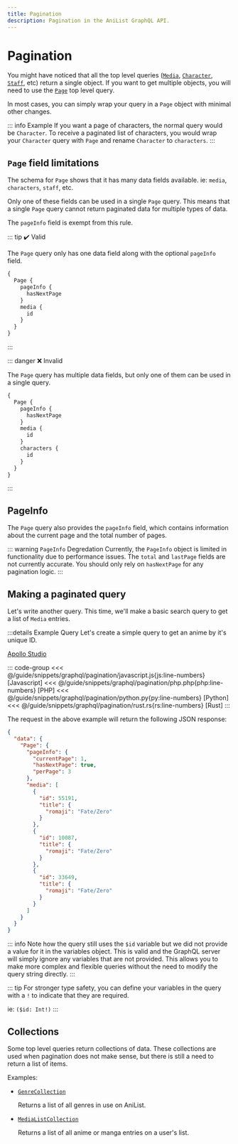```yaml
---
title: Pagination
description: Pagination in the AniList GraphQL API.
---
```


# Pagination

You might have noticed that all the top level queries ([`Media`](https://studio.apollographql.com/sandbox/schema/reference/objects/Query?query=Media), [`Character`](https://studio.apollographql.com/sandbox/schema/reference/objects/Query?query=Character), [`Staff`](https://studio.apollographql.com/sandbox/schema/reference/objects/Query?query=Staff), etc) return a single object.
If you want to get multiple objects, you will need to use the [`Page`](https://studio.apollographql.com/sandbox/schema/reference/objects/Query?query=Page) top level query.

In most cases, you can simply wrap your query in a `Page` object with minimal other changes.

::: info Example
If you want a page of characters, the normal query would be `Character`. To receive a paginated list of characters, you would wrap your `Character` query with `Page` and rename `Character` to `characters`.
:::

## `Page` field limitations

The schema for `Page` shows that it has many data fields available. ie: `media`, `characters`, `staff`, etc.

Only one of these fields can be used in a single `Page` query. This means that a single `Page` query cannot return paginated data for multiple types of data.

The `pageInfo` field is exempt from this rule.

::: tip :heavy_check_mark: Valid

  The `Page` query only has one data field along with the optional `pageInfo` field.

  ```graphql
  {
    Page {
      pageInfo {
        hasNextPage
      }
      media {
        id
      }
    }
  }
  ```
:::


::: danger :x: Invalid

  The `Page` query has multiple data fields, but only one of them can be used in a single query.

  ```graphql
  {
    Page {
      pageInfo {
        hasNextPage
      }
      media {
        id
      }
      characters {
        id
      }
    }
  }
  ```
:::

## PageInfo

The `Page` query also provides the `pageInfo` field, which contains information about the current page and the total number of pages.

::: warning `PageInfo` Degredation
Currently, the `PageInfo` object is limited in functionality due to performance issues. The `total` and `lastPage` fields are not currently accurate. You should only rely on `hasNextPage` for any pagination logic.
:::

## Making a paginated query

Let's write another query. This time, we'll make a basic search query to get a list of `Media` entries.

:::details Example Query
Let's create a simple query to get an anime by it's unique ID.

[Apollo Studio](https://studio.apollographql.com/sandbox/explorer?endpoint=https%3A%2F%2Fgraphql.anilist.co&explorerURLState=N4IgJg9gxgrgtgUwHYBcQC4QEcYIE4CeABABQAkAlmOkQJKoA0RZADgIYDmCN9KTr%2BAAqdudRswDOCNnigALGgGUUeCkg4BKIsAA6eHUiJFhXUuy41WIpiyEjLtvCYRbd%2Bw0aLmE9AGYRtPQNPT1g8PGQUZyCPELk2CQA5BAAPKJEYkKNHaPcQgF9Mz0QwCjZSKksqJikZeUta2TlXIpCqVs8UChQAGwRAvKyjPAg4NgArCg6jQsGZotmDfJAGEAA3GTKAIz6JDBA3YKIdEEb5E5oTgDE2FAQAegAtfAgThiKT7wuiAEZ3wc%2Bdi43wAzDFlvkgA)

::: code-group
<<< @/guide/snippets/graphql/pagination/javascript.js{js:line-numbers} [Javascript]
<<< @/guide/snippets/graphql/pagination/php.php{php:line-numbers} [PHP]
<<< @/guide/snippets/graphql/pagination/python.py{py:line-numbers} [Python]
<<< @/guide/snippets/graphql/pagination/rust.rs{rs:line-numbers} [Rust]
:::

The request in the above example will return the following JSON response:

```json
{
  "data": {
    "Page": {
      "pageInfo": {
        "currentPage": 1,
        "hasNextPage": true,
        "perPage": 3
      },
      "media": [
        {
          "id": 55191,
          "title": {
            "romaji": "Fate/Zero"
          }
        },
        {
          "id": 10087,
          "title": {
            "romaji": "Fate/Zero"
          }
        },
        {
          "id": 33649,
          "title": {
            "romaji": "Fate/Zero"
          }
        }
      ]
    }
  }
}
```

::: info
Note how the query still uses the `$id` variable but we did not provide a value for it in the variables object. This is valid and the GraphQL server will simply ignore any variables that are not provided. This allows you to make more complex and flexible queries without the need to modify the query string directly.
:::

::: tip
For stronger type safety, you can define your variables in the query with a `!` to indicate that they are required.

ie: `($id: Int!)`
:::

## Collections

Some top level queries return collections of data. These collections are used when pagination does not make sense, but there is still a need to return a list of items.

Examples:
* [`GenreCollection`](https://studio.apollographql.com/sandbox/explorer?searchQuery=Query.GenreCollection)

	Returns a list of all genres in use on AniList.
* [`MediaListCollection`](https://studio.apollographql.com/sandbox/explorer?searchQuery=Query.MediaListCollection)

	Returns a list of all anime or manga entries on a user's list.